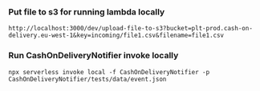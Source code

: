 ### Put file to s3 for running lambda locally
```
http://localhost:3000/dev/upload-file-to-s3?bucket=plt-prod.cash-on-delivery.eu-west-1&key=incoming/file1.csv&filename=file1.csv
```

### Run CashOnDeliveryNotifier invoke locally
```
npx serverless invoke local -f CashOnDeliveryNotifier -p CashOnDeliveryNotifier/tests/data/event.json
```
